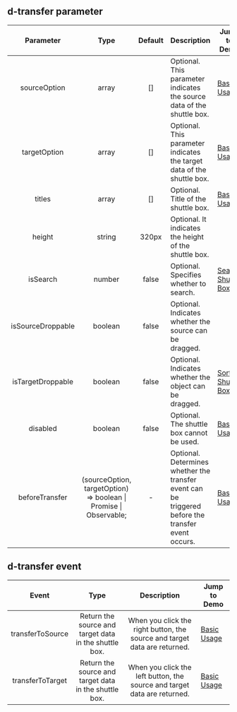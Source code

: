## d-transfer parameter

| Parameter | Type | Default | Description | Jump to Demo |
| :---------------: | :-----: | :---: | :------------------------- | ------------------------------------------------------------ |
| sourceOption | array | [] | Optional. This parameter indicates the source data of the shuttle box. | [Basic Usage](demo#transfer-demo-base) |
| targetOption | array | [] | Optional. This parameter indicates the target data of the shuttle box. | [Basic Usage](demo#transfer-demo-base) |
| titles | array | [] | Optional. Title of the shuttle box. | [Basic Usage](demo#transfer-demo-base) |
| height | string | 320px | Optional. It indicates the height of the shuttle box. |
| isSearch | number | false | Optional. Specifies whether to search. | [Search Shuttle Box](demo#transfer-demo-search) |
| isSourceDroppable | boolean | false | Optional. Indicates whether the source can be dragged. |
| isTargetDroppable | boolean | false | Optional. Indicates whether the object can be dragged. | [Sorting Shuttle Box](demo#transfer-demo-sort) |
| disabled | boolean | false | Optional. The shuttle box cannot be used. | [Basic Usage](demo#transfer-demo-base) |
| beforeTransfer | (sourceOption, targetOption) => boolean \| Promise<boolean> \| Observable<boolean>; | - | Optional. Determines whether the transfer event can be triggered before the transfer event occurs. | [Basic Usage](demo#transfer-demo-base) |

## d-transfer event

| Event | Type | Description | Jump to Demo |
| :--------------: | :--------------------: | :--------------------------------: | -------------------------------------------------------- |
| transferToSource | Return the source and target data in the shuttle box. | When you click the right button, the source and target data are returned. | [Basic Usage](demo#transfer-demo-base) |
| transferToTarget | Return the source and target data in the shuttle box. | When you click the left button, the source and target data are returned. | [Basic Usage](demo#transfer-demo-base) |
